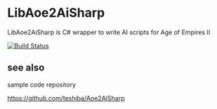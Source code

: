# LibAoe2AiSharp
LibAoe2AiSharp is C# wrapper to write AI scripts for Age of Empires II

[![Build Status](https://www.travis-ci.org/teshiba/LibAoe2AISharp.svg?branch=main)](https://www.travis-ci.org/teshiba/LibAoe2AISharp)

## see also

sample code repository

https://github.com/teshiba/Aoe2AISharp
